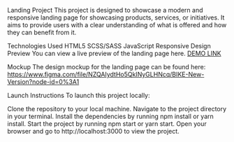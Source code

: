 Landing Project
This project is designed to showcase a modern and responsive landing page for showcasing products, services, or initiatives. It aims to provide users with a clear understanding of what is offered and how they can benefit from it.

Technologies Used
HTML5
SCSS/SASS
JavaScript
Responsive Design
Preview
You can view a live preview of the landing page here.
[DEMO LINK](https://vanya-kalyenichenko.github.io/Landing-Bikes/)

Mockup
The design mockup for the landing page can be found here:
https://www.figma.com/file/NZQAIydtHo5QkINyGLHNcq/BIKE-New-Version?node-id=0%3A1 

Launch Instructions
To launch this project locally:

Clone the repository to your local machine.
Navigate to the project directory in your terminal.
Install the dependencies by running npm install or yarn install.
Start the project by running npm start or yarn start.
Open your browser and go to http://localhost:3000 to view the project.

